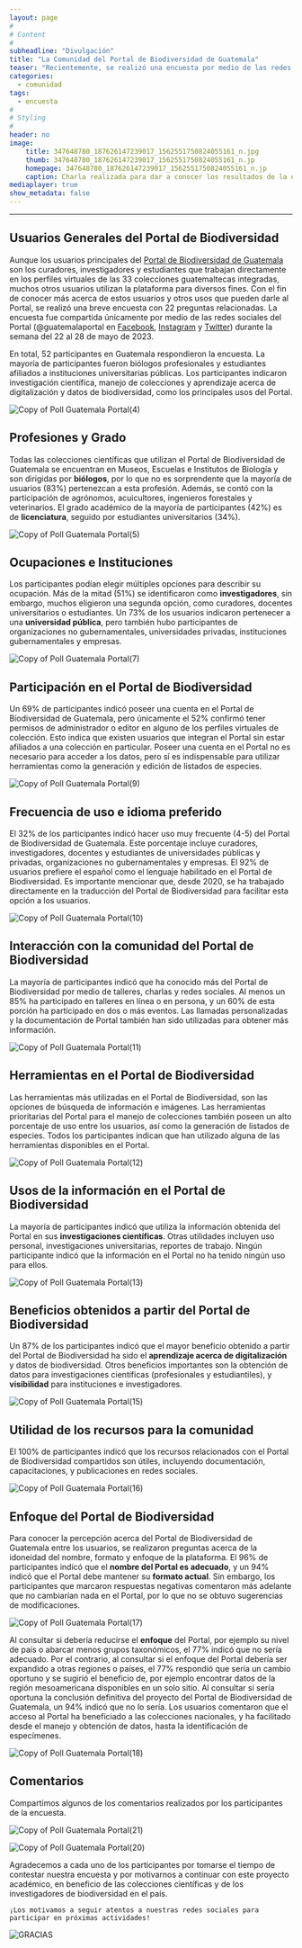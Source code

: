 ```yaml
---
layout: page
#
# Content
#
subheadline: "Divulgación"
title: "La Comunidad del Portal de Biodiversidad de Guatemala"
teaser: "Recientemente, se realizó una encuesta por medio de las redes sociales del Portal de Biodiversidad de Guatemala, para conocer más acerca de los usuarios y usos de la plataforma por la comunidad guatemalteca. El pasado 13 de junio de 2023 se impartió una charla para compartir los resultados y dar a conocer más respecto de las perspectivas de los participantes. A continuación se resume la información recabada."
categories:
  - comunidad
tags:
  - encuesta
#
# Styling
#
header: no
image:
    title: 347648780_187626147239017_1562551750824055161_n.jpg
    thumb: 347648780_187626147239017_1562551750824055161_n.jp
    homepage: 347648780_187626147239017_1562551750824055161_n.jp
    caption: Charla realizada para dar a conocer los resultados de la encuesta.
mediaplayer: true
show_metadata: false
---
```


---

## Usuarios Generales del Portal de Biodiversidad
Aunque los usuarios principales del [Portal de Biodiversidad de Guatemala](https://biodiversidad.gt) son los curadores, investigadores y estudiantes que trabajan directamente en los perfiles virtuales de las 33 colecciones guatemaltecas integradas, muchos otros usuarios utilizan la plataforma para diversos fines. Con el fin de conocer más acerca de estos usuarios y otros usos que pueden darle al Portal, se realizó una breve encuesta con 22 preguntas relacionadas. La encuesta fue compartida únicamente por medio de las redes sociales del Portal (@guatemalaportal en [Facebook](https://www.facebook.com/GuatemalaPortal/), [Instagram](https://www.instagram.com/guatemalaportal/) y [Twitter](https://twitter.com/GuatemalaPortal)) durante la semana del 22 al 28 de mayo de 2023.

En total, 52 participantes en Guatemala respondieron la encuesta. La mayoría de participantes fueron biólogos profesionales y estudiantes afiliados a instituciones universitarias públicas. Los participantes indicaron investigación científica, manejo de colecciones y aprendizaje acerca de digitalización y datos de biodiversidad, como los principales usos del Portal. 

![Copy of Poll Guatemala Portal(4)](https://github.com/biodiversidadgt/docs/assets/69399374/6bf58c6d-1288-40df-b903-2308716ba79b)

## Profesiones y Grado

Todas las colecciones científicas que utilizan el Portal de Biodiversidad de Guatemala se encuentran en Museos, Escuelas e Institutos de Biología y son dirigidas por **biólogos**, por lo que no es sorprendente que la mayoría de usuarios (83%) pertenezcan a esta profesión. Además, se contó con la participación de agrónomos, acuicultores, ingenieros forestales y veterinarios. El grado académico de la mayoría de participantes (42%) es de **licenciatura**, seguido por estudiantes universitarios (34%).

![Copy of Poll Guatemala Portal(5)](https://github.com/biodiversidadgt/docs/assets/69399374/a07412b9-4ef7-4b76-b568-8bc99b235ddb)

## Ocupaciones e Instituciones

Los participantes podían elegir múltiples opciones para describir su ocupación. Más de la mitad (51%) se identificaron como **investigadores**, sin embargo, muchos eligieron una segunda opción, como curadores, docentes universitarios o estudiantes. Un 73% de los usuarios indicaron pertenecer a una **universidad pública**, pero también hubo participantes de organizaciones no gubernamentales, universidades privadas, instituciones gubernamentales y empresas.

![Copy of Poll Guatemala Portal(7)](https://github.com/biodiversidadgt/docs/assets/69399374/ab88a19c-40b7-4bea-90bd-b2a73df287d1)

## Participación en el Portal de Biodiversidad

Un 69% de participantes indicó poseer una cuenta en el Portal de Biodiversidad de Guatemala, pero únicamente el 52% confirmó tener permisos de administrador o editor en alguno de los perfiles virtuales de colección. Esto indica que existen usuarios que integran el Portal sin estar afiliados a una colección en particular. Poseer una cuenta en el Portal no es necesario para acceder a los datos, pero sí es indispensable para utilizar herramientas como la generación y edición de listados de especies.

![Copy of Poll Guatemala Portal(9)](https://github.com/biodiversidadgt/docs/assets/69399374/ac7b1778-e4b5-4056-b48b-3867b25d1c6d)

## Frecuencia de uso e idioma preferido

El 32% de los participantes indicó hacer uso muy frecuente (4-5) del Portal de Biodiversidad de Guatemala. Este porcentaje incluye curadores, investigadores, docentes y estudiantes de universidades públicas y privadas, organizaciones no gubernamentales y empresas. El 92% de usuarios prefiere el español como el lenguaje habilitado en el Portal de Biodiversidad. Es importante mencionar que, desde 2020, se ha trabajado directamente en la traducción del Portal de Biodiversidad para facilitar esta opción a los usuarios.

![Copy of Poll Guatemala Portal(10)](https://github.com/biodiversidadgt/docs/assets/69399374/425b7be7-f5ff-480b-a2b1-566bb016286a)

## Interacción con la comunidad del Portal de Biodiversidad

La mayoría de participantes indicó que ha conocido más del Portal de Biodiversidad por medio de talleres, charlas y redes sociales. Al menos un 85% ha participado en talleres en línea o en persona, y un 60% de esta porción ha participado en dos o más eventos. Las llamadas personalizadas y la documentación de Portal también han sido utilizadas para obtener más información.

![Copy of Poll Guatemala Portal(11)](https://github.com/biodiversidadgt/docs/assets/69399374/4514db6c-e4f0-4866-ab20-b5ec79b14482)

## Herramientas en el Portal de Biodiversidad

Las herramientas más utilizadas en el Portal de Biodiversidad, son las opciones de búsqueda de información e imágenes. Las herramientas prioritarias del Portal para el manejo de colecciones también poseen un alto porcentaje de uso entre los usuarios, así como la generación de listados de especies. Todos los participantes indican que han utilizado alguna de las herramientas disponibles en el Portal.

![Copy of Poll Guatemala Portal(12)](https://github.com/biodiversidadgt/docs/assets/69399374/e3b58cac-5198-435d-890c-54bea1694de0)

## Usos de la información en el Portal de Biodiversidad

La mayoría de participantes indicó que utiliza la información obtenida del Portal en sus **investigaciones científicas**. Otras utilidades incluyen uso personal, investigaciones universitarias, reportes de trabajo. Ningún participante indicó que la información en el Portal no ha tenido ningún uso para ellos.

![Copy of Poll Guatemala Portal(13)](https://github.com/biodiversidadgt/docs/assets/69399374/0c7040e9-5352-407d-92db-045095146ffb)

## Beneficios obtenidos a partir del Portal de Biodiversidad

Un 87% de los participantes indicó que el mayor beneficio obtenido a partir del Portal de Biodiversidad ha sido el **aprendizaje acerca de digitalización** y datos de biodiversidad. Otros beneficios importantes son la obtención de datos para investigaciones científicas (profesionales y estudiantiles), y **visibilidad** para instituciones e investigadores.

![Copy of Poll Guatemala Portal(15)](https://github.com/biodiversidadgt/docs/assets/69399374/f8348b5e-51a1-41fa-9acf-3e5abcf92603)

## Utilidad de los recursos para la comunidad

El 100% de participantes indicó que los recursos relacionados con el Portal de Biodiversidad compartidos son útiles, incluyendo documentación, capacitaciones, y publicaciones en redes sociales.

![Copy of Poll Guatemala Portal(16)](https://github.com/biodiversidadgt/docs/assets/69399374/4cc2cb8d-5a9e-4cd8-9813-44cca826751f)

## Enfoque del Portal de Biodiversidad

Para conocer la percepción acerca del Portal de Biodiversidad de Guatemala entre los usuarios, se realizaron preguntas acerca de la idoneidad del nombre, formato y enfoque de la plataforma. El 96% de participantes indicó que el **nombre del Portal es adecuado**, y un 94% indicó que el Portal debe mantener su **formato actual**. Sin embargo, los participantes que marcaron respuestas negativas comentaron más adelante que no cambiarían nada en el Portal, por lo que no se obtuvo sugerencias de modificaciones.

![Copy of Poll Guatemala Portal(17)](https://github.com/biodiversidadgt/docs/assets/69399374/41b159c5-6643-41fc-a879-b594e8eb6383)

Al consultar si debería reducirse el **enfoque** del Portal, por ejemplo su nivel de país o abarcar menos grupos taxonómicos, el 77% indicó que no sería adecuado. Por el contrario, al consultar si el enfoque del Portal debería ser expandido a otras regiones o países, el 77% respondió que sería un cambio oportuno y se sugirió el beneficio de, por ejemplo encontrar datos de la región mesoamericana disponibles en un solo sitio. Al consultar si sería oportuna la conclusión definitiva del proyecto del Portal de Biodiversidad de Guatemala, un 94% indicó que no lo sería. Los usuarios comentaron que el acceso al Portal ha beneficiado a las colecciones nacionales, y ha facilitado desde el manejo y obtención de datos, hasta la identificación de especímenes.

![Copy of Poll Guatemala Portal(18)](https://github.com/biodiversidadgt/docs/assets/69399374/b3621ff7-5b80-4897-b953-0c90dcb552dd)

## Comentarios

Compartimos algunos de los comentarios realizados por los participantes de la encuesta.

![Copy of Poll Guatemala Portal(21)](https://github.com/biodiversidadgt/docs/assets/69399374/29685b46-732e-4b5c-9b37-13ca90e11b49)

![Copy of Poll Guatemala Portal(20)](https://github.com/biodiversidadgt/docs/assets/69399374/72d7747a-4ada-408b-869d-26faaa96ccd0)

Agradecemos a cada uno de los participantes por tomarse el tiempo de contestar nuestra encuesta y por motivarnos a continuar con este proyecto académico, en beneficio de las colecciones científicas y de los investigadores de biodiversidad en el país.

`¡Los motivamos a seguir atentos a nuestras redes sociales para participar en próximas actividades!`

![GRACIAS](https://github.com/biodiversidadgt/docs/assets/69399374/d9357619-b44a-47f7-8fcf-c8696fb0a4a8)


